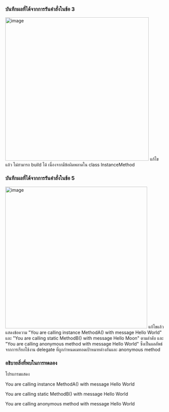 ### บันทึกผลที่ได้จากการรันคำสั่งในข้อ 3
<img width="452" alt="image" src="https://github.com/VisawaPRO/03376836-OOP-2566-Lab-15/assets/144195555/ac6ba3f3-45c0-41f9-beb5-60852df89e2b">
แก้ไขแล้ว ไม่สามารถ build ได้ เนื่องจากมีข้อผิดพลาดใน class InstanceMethod

### บันทึกผลที่ได้จากการรันคำสั่งในข้อ 5
<img width="447" alt="image" src="https://github.com/VisawaPRO/03376836-OOP-2566-Lab-15/assets/144195555/3535641b-4583-4c09-9d53-a187f691d524">
แก้ไขแล้ว แสดงข้อความ "You are calling instance MethodA() with message Hello World" และ "You are calling static MethodB() with message Hello Moon" ตามลำดับ และ "You are calling anonymous method with message Hello World" ซึ่งเป็นผลลัพธ์จากการเรียกใช้งาน delegate ที่ถูกกำหนดเมทอดเป้าหมายต่างกันและ anonymous method

### อธิบายสิ่งที่พบในการทดลอง
โปรแกรมแสดง

You are calling instance MethodA() with message Hello World

You are calling static MethodB() with message Hello World

You are calling anonymous method with message Hello World






